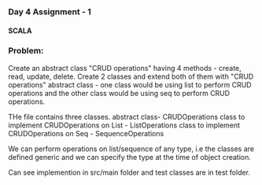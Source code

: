 ### Day 4 Assignment - 1
#### SCALA

### Problem:


  Create an abstract class "CRUD operations" having 4 methods - create, read, update, delete. Create 2 classes and extend both of them with "CRUD operations" abstract class - one class would be using list to perform CRUD operations and the other class would be using seq to perform CRUD operations.
  
THe file contains three classes. 
abstract class- CRUDOperations
class to implement CRUDOperations on List - ListOperations
class to implement CRUDOperations on Seq - SequenceOperations

We can perform operations on list/sequence of any type, i.e the classes are defined generic and we can specify the type at the time of object creation.

Can see implemention in src/main folder and test classes are in test folder.








